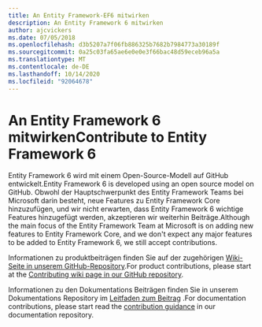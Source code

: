 ```yaml
---
title: An Entity Framework-EF6 mitwirken
description: An Entity Framework 6 mitwirken
author: ajcvickers
ms.date: 07/05/2018
ms.openlocfilehash: d3b5207a7f06fb886325b7682b7984773a30189f
ms.sourcegitcommit: 0a25c03fa65ae6e0e0e3f66bac48d59eceb96a5a
ms.translationtype: MT
ms.contentlocale: de-DE
ms.lasthandoff: 10/14/2020
ms.locfileid: "92064678"
---
```

# <a name="contribute-to-entity-framework-6"></a><span data-ttu-id="097d7-103">An Entity Framework 6 mitwirken</span><span class="sxs-lookup"><span data-stu-id="097d7-103">Contribute to Entity Framework 6</span></span>
<span data-ttu-id="097d7-104">Entity Framework 6 wird mit einem Open-Source-Modell auf GitHub entwickelt.</span><span class="sxs-lookup"><span data-stu-id="097d7-104">Entity Framework 6 is developed using an open source model on GitHub.</span></span> <span data-ttu-id="097d7-105">Obwohl der Hauptschwerpunkt des Entity Framework Teams bei Microsoft darin besteht, neue Features zu Entity Framework Core hinzuzufügen, und wir nicht erwarten, dass Entity Framework 6 wichtige Features hinzugefügt werden, akzeptieren wir weiterhin Beiträge.</span><span class="sxs-lookup"><span data-stu-id="097d7-105">Although the main focus of the Entity Framework Team at Microsoft is on adding new features to Entity Framework Core, and we don't expect any major features to be added to Entity Framework 6, we still accept contributions.</span></span>

<span data-ttu-id="097d7-106">Informationen zu produktbeiträgen finden Sie auf der zugehörigen [Wiki-Seite in unserem GitHub-Repository](https://github.com/aspnet/EntityFramework6/wiki/Contributing).</span><span class="sxs-lookup"><span data-stu-id="097d7-106">For product contributions, please start at the [Contributing wiki page in our GitHub repository](https://github.com/aspnet/EntityFramework6/wiki/Contributing).</span></span>

<span data-ttu-id="097d7-107">Informationen zu den Dokumentations Beiträgen finden Sie in unserem Dokumentations Repository im [Leitfaden zum Beitrag](https://github.com/dotnet/EntityFramework.Docs/blob/master/CONTRIBUTING.md) .</span><span class="sxs-lookup"><span data-stu-id="097d7-107">For documentation contributions, please start read the [contribution guidance](https://github.com/dotnet/EntityFramework.Docs/blob/master/CONTRIBUTING.md) in our documentation repository.</span></span>
